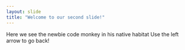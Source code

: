 ```yaml
---
layout: slide
title: "Welcome to our second slide!"
---
```

Here we see the newbie code monkey in his native habitat
Use the left arrow to go back!
